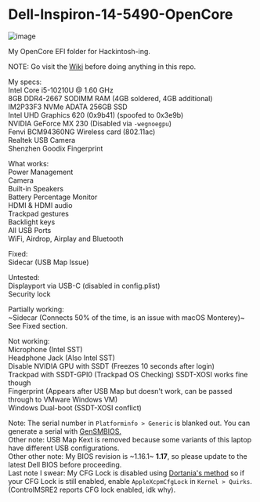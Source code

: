 # Dell-Inspiron-14-5490-OpenCore

![image](https://user-images.githubusercontent.com/79068208/156099352-be17a6a1-64d3-428c-a4fd-ca65de19719e.png)


My OpenCore EFI folder for Hackintosh-ing.

NOTE: Go visit the [Wiki](https://github.com/TheNewEraBrad/Dell-Inspiron-14-5490-OpenCore/wiki) before doing anything in this repo.

My specs:  
Intel Core i5-10210U @ 1.60 GHz  
8GB DDR4-2667 SODIMM RAM (4GB soldered, 4GB additional)  
IM2P33F3 NVMe ADATA 256GB SSD  
Intel UHD Graphics 620 (0x9b41) (spoofed to 0x3e9b)  
NVIDIA GeForce MX 230 (Disabled via `-wegnoegpu`)  
Fenvi BCM94360NG Wireless card (802.11ac)  
Realtek USB Camera  
Shenzhen Goodix Fingerprint  

What works:  
Power Management  
Camera  
Built-in Speakers  
Battery Percentage Monitor  
HDMI & HDMI audio  
Trackpad gestures  
Backlight keys  
All USB Ports  
WiFi, Airdrop, Airplay and Bluetooth  

Fixed:  
Sidecar (USB Map Issue)  

Untested:  
Displayport via USB-C (disabled in config.plist)  
Security lock  

Partially working:  
~Sidecar (Connects 50% of the time, is an issue with macOS Monterey)~  
See Fixed section.  

Not working:  
Microphone (Intel SST)  
Headphone Jack (Also Intel SST)  
Disable NVIDIA GPU with SSDT (Freezes 10 seconds after login)  
Trackpad with SSDT-GPI0 (Trackpad OS Checking) SSDT-XOSI works fine though  
Fingerprint (Appears after USB Map but doesn't work, can be passed through to VMware Windows VM)  
Windows Dual-boot (SSDT-XOSI conflict)

Note: The serial number in `Platforminfo > Generic` is blanked out. You can generate a serial with [GenSMBIOS.](https://github.com/corpnewt/GenSMBIOS)  
Other note: USB Map Kext is removed because some variants of this laptop have different USB configurations.  
Other other note: My BIOS revision is ~1.16.1~ **1.17**, so please update to the latest Dell BIOS before proceeding.  
Last note I swear: My CFG Lock is disabled using [Dortania's method](https://dortania.github.io/OpenCore-Post-Install/misc/msr-lock.html) so if your CFG Lock is still enabled, enable `AppleXcpmCfgLock` in `Kernel > Quirks`. (ControlMSRE2 reports CFG lock enabled, idk why).  
